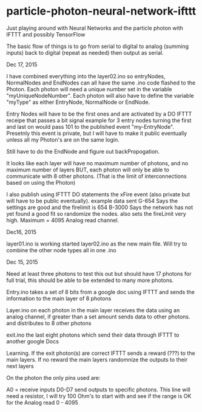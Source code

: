 # particle-photon-neural-network-ifttt
Just playing around with Neural Networks and the particle photon with IFTTT and possibly TensorFlow

The basic flow of things is to go from serial to digital to analog (summing inputs) back to digital (repeat as needed) then output as serial.

Dec 17, 2015

I have combined everything into the layer02.ino so entryNodes, NormalNodes and EndNodes can all have the same .ino code flashed to the Photon. Each photon will need a unique number set in the variable "myUniqueNodeNumber". Each photon will also have to define the variable "myType" as either EntryNode, NormalNode or EndNode.


Entry Nodes will have to be the first ones and are activated by a DO IFTTT receipe that passes a bit signal example for 3 entry nodes turning the first and last on would pass 101 to the published event "my-EntryNode". Presetnly this event is private, but I will have to make it public eventually unless all my Photon's are on the same login.

Still have to do the EndNode and figure out backPropogation.



It looks like each layer will have no maximum number of photons, and no maximum number of layers BUT, each photon will only be able to communicate with 8 other photons. (That is the limit of interconnections based on using the Photon)




I also publish using IFTTT DO statements the xFire event (also private but will have to be public eventually). example data sent
G-654    Says the settings are good and the firelimit is 654
B-3000  Says the network has not yet found a good fit so randomize the nodes. also sets the fireLimit very high. Maximum = 4095 Analog read channel.




Dec16, 2015

layer01.ino is working
started layer02.ino as the new main file. Will try to combine the other node types all in one .ino


Dec 15, 2015


Need at least three photons to test this out but should have 17 photons for full trial, this should be able to be extended to many more photons.


Entry.ino takes a set of 8 bits from a google doc using IFTTT and sends the information to the main layer of 8 photons

Layer.ino on each photon in the main layer receives the data using an analog channel, if greater than a set amount sends data to other photons. and distributes to 8 other photons


exit.ino  the last eight photons which send their data through IFTTT to another google Docs


Learning. If the exit photon(s) are correct IFTTT sends a reward (???) to the main layers. If no reward the main layers randomnize the outputs to their next layers


On the photon the only pins used are:

A0 = receive inputs
D0-D7 send outputs to specific photons. This line will need a resistor, I will try 100 Ohm's to start with and see if the range is OK for the Analog read 0 - 4095
